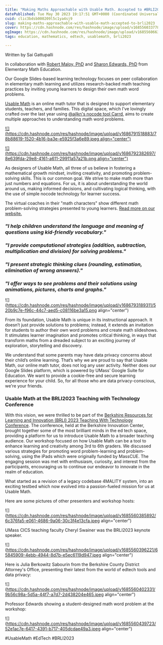 ```yaml
---
title: "Making Maths Approachable with Usable Math. Accepted to #BRLI2023."
datePublished: Tue May 30 2023 19:17:51 GMT+0000 (Coordinated Universal Time)
cuid: clic3bdsb000209l5c1ya4sj9
slug: making-maths-approachable-with-usable-math-accepted-to-brli2023
cover: https://cdn.hashnode.com/res/hashnode/image/upload/v1685560337786/4c0519b8-a5b3-4d26-a2e7-50521281ebd7.jpeg
ogImage: https://cdn.hashnode.com/res/hashnode/image/upload/v1685560663240/f789f81a-a350-4d01-9087-9ba201aae9d2.jpeg
tags: education, mathematics, edtech, usablemath, brli2023

---
```


Written by Sai Gattupalli

In collaboration with [Robert Maloy, PhD](https://www.umass.edu/education/about/directory/robert-maloy) and [Sharon Edwards, PhD](https://www.umass.edu/education/about/directory/sharon-edwards) from Elementary Math Education.

Our Google Slides-based learning technology focuses on peer collaboration in elementary math learning and utilizes research-backed math teaching practices by inviting young learners to design their own math word problems.

[Usable Math](https://usablemath.org/) is an online math tutor that is designed to support elementary students, teachers, and families. This digital space, which I've lovingly crafted over the last year using [@ajlkn's nocode tool Carrd](https://twitter.com/ajlkn), aims to create multiple approaches to understanding math word problems.

[![](https://cdn.hashnode.com/res/hashnode/image/upload/v1686791518883/78b88619-1520-4b16-ba3e-e5925f3a6e89.jpeg align="center")](https://usablemath.org/)

[![](https://cdn.hashnode.com/res/hashnode/image/upload/v1686792382697/8e639fda-29e8-4161-a611-29911a57a21b.png align="center")](https://usablemath.org/#modules)

As designers of Usable Math, all three of us believe in fostering a mathematical growth mindset, inviting creativity, and promoting problem-solving skills. This is our common goal. We strive to make math more than just numbers and equations. For us, it is about understanding the world around us, making informed decisions, and cultivating logical thinking, with the use of simple nocode technology for learner success.

The virtual coaches in their "math characters" show different math problem-solving strategies presented to young learners. [Read more on our website.](https://usablemath.org/)

### *"I help children understand the language and meaning of questions using kid-friendly vocabulary."*

### *"I provide computational strategies (addition, subtraction, multiplication and division) for solving problems."*

### *"I present strategic thinking clues (rounding, estimation, elimination of wrong answers)."*

### *"I offer ways to see problems and their solutions using animations, pictures, charts and graphs."*

![](https://cdn.hashnode.com/res/hashnode/image/upload/v1686793189311/520b9c7e-f96c-44c7-aed5-c08116be3a15.png align="center")

From its foundation, Usable Math is unique in its instructional approach. It doesn’t just provide solutions to problems; instead, it extends an invitation for students to author their own word problems and create math slideshows. It stimulates learner imagination and promotes critical thinking, in ways that transform maths from a dreaded subject to an exciting journey of exploration, storytelling and discovery.

We understand that some parents may have data privacy concerns about their child’s online learning. That’s why we are proud to say that Usable Math, our online math tutor, does not log any user activity. Neither does our Google Slides platform, which is powered by UMass’ Google Suite for Education. We want to provide a cookie-free and secure learning experience for your child. So, for all those who are data privacy-conscious, we're your friends.

### **Usable Math at the BRLI2023 Teaching with Technology Conference**

With this vision, we were thrilled to be part of the [Berkshire Resources for Learning and Innovation (BRLI) 2023 Teaching With Technology Conference](https://www.berkshireinnovationcenter.com/). The conference, held at the Berkshire Innovation Center, brought together some of the most brilliant minds in the ed tech space, providing a platform for us to introduce Usable Math to a broader teaching audience. Our workshop focused on how Usable Math can be a tool to enhance learning and creativity among 3rd to 6th graders. We discussed various strategies for promoting word problem-learning and problem-solving, using the iPads which were originally funded by MassCUE. The engaging session was met with enthusiasm, curiosity, and interest from the participants, encouraging us to continue our endeavor to innovate in the realm of education.

What started as a revision of a legacy codebase 4MALITY system, into an exciting testbed which now evolved into a passion-fueled mission for us at Usable Math.

Here are some pictures of other presenters and workshop hosts:

![](https://cdn.hashnode.com/res/hashnode/image/upload/v1685560385892/6c376fa5-e061-4686-9a06-30c3f4e13cfa.jpeg align="center")

UMass CICS teaching faculty Cheryl Swainer was the BRLI2023 keynote speaker.

![](https://cdn.hashnode.com/res/hashnode/image/upload/v1685560396221/65845909-4ebb-4944-8d7b-e5ec6119d947.jpeg align="center")

Here is Julia Berkowitz Sabourin from the Berkshire County District Attorney's Office, presenting their latest from the world of edtech tools and data privacy:

![](https://cdn.hashnode.com/res/hashnode/image/upload/v1685560402331/9b56c98a-5d5a-44f7-a7d7-2d438204e465.jpeg align="center")

Professor Edwards showing a student-designed math word problem at the workshop:

![](https://cdn.hashnode.com/res/hashnode/image/upload/v1685560439723/52e1ac7e-6417-4391-b717-405dcdae49a3.jpeg align="center")

#UsableMath #EdTech #BRLI2023
